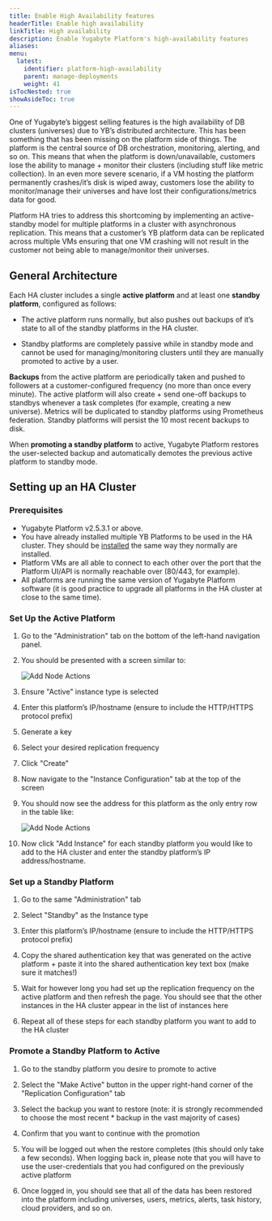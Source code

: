 ```yaml
---
title: Enable High Availability features
headerTitle: Enable high availability
linkTitle: High availability
description: Enable Yugabyte Platform's high-availability features
aliases:
menu:
  latest:
    identifier: platform-high-availability
    parent: manage-deployments
    weight: 41
isTocNested: true
showAsideToc: true
---
```


One of Yugabyte’s biggest selling features is the high availability of DB clusters (universes) due to YB’s distributed architecture. This has been something that has been missing on the platform side of things. The platform is the central source of DB orchestration, monitoring, alerting, and so on. This means that when the platform is down/unavailable, customers lose the ability to manage + monitor their clusters (including stuff like metric collection). In an even more severe scenario, if a VM hosting the platform permanently crashes/it’s disk is wiped away, customers lose the ability to monitor/manage their universes and have lost their configurations/metrics data for good.

Platform HA tries to address this shortcoming by implementing an active-standby model for multiple platforms in a cluster with asynchronous replication. This means that a customer’s YB platform data can be replicated across multiple VMs ensuring that one VM crashing will not result in the customer not being able to manage/monitor their universes.

## General Architecture

Each HA cluster includes a single **active platform** and at least one **standby platform**, configured as follows:

* The active platform runs normally, but also pushes out backups of it’s state to all of the standby platforms in the HA cluster.

* Standby platforms are completely passive while in standby mode and cannot be used for managing/monitoring clusters until they are manually promoted to active by a user.

**Backups** from the active platform are periodically taken and pushed to followers at a customer-configured frequency (no more than once every minute). The active platform will also create + send one-off backups to standbys whenever a task completes (for example, creating a new universe). Metrics will be duplicated to standby platforms using Prometheus federation. Standby platforms will persist the 10 most recent backups to disk.

When **promoting a standby platform** to active, Yugabyte Platform restores the user-selected backup and automatically demotes the previous active platform to standby mode.

## Setting up an HA Cluster

### Prerequisites

* Yugabyte Platform v2.5.3.1 or above.
* You have already installed multiple YB Platforms to be used in the HA cluster. They should be [installed]() the same way they normally are installed.
* Platform VMs are all able to connect to each other over the port that the Platform UI/API is normally reachable over (80/443, for example).
* All platforms are running the same version of Yugabyte Platform software (it is good practice to upgrade all platforms in the HA cluster at close to the same time).

### Set Up the Active Platform

1. Go to the "Administration" tab on the bottom of the left-hand navigation panel.

1. You should be presented with a screen similar to:

    ![Add Node Actions](/images/ee/node-actions-add-node.png)

1. Ensure "Active" instance type is selected

1. Enter this platform’s IP/hostname (ensure to include the HTTP/HTTPS protocol prefix)

1. Generate a key

1. Select your desired replication frequency

1. Click "Create"

1. Now navigate to the "Instance Configuration" tab at the top of the screen

1. You should now see the address for this platform as the only entry row in the table like:

    ![Add Node Actions](/images/ee/node-actions-add-node.png)

1. Now click "Add Instance" for each standby platform you would like to add to the HA cluster and enter the standby platform’s IP address/hostname.

### Set up a Standby Platform

1. Go to the same "Administration" tab

1. Select "Standby" as the Instance type

1. Enter this platform’s IP/hostname (ensure to include the HTTP/HTTPS protocol prefix)

1. Copy the shared authentication key that was generated on the active platform + paste it into the shared authentication key text box (make sure it matches!)

1. Wait for however long you had set up the replication frequency on the active platform and then refresh the page. You should see that the other instances in the HA cluster appear in the list of instances here

1. Repeat all of these steps for each standby platform you want to add to the HA cluster

### Promote a Standby Platform to Active

1. Go to the standby platform you desire to promote to active

1. Select the "Make Active" button in the upper right-hand corner of the "Replication Configuration" tab

1. Select the backup you want to restore (note: it is strongly recommended to choose the most recent * backup in the vast majority of cases)

1. Confirm that you want to continue with the promotion

1. You will be logged out when the restore completes (this should only take a few seconds). When logging back in, please note that you will have to use the user-credentials that you had configured on the previously active platform

1. Once logged in, you should see that all of the data has been restored into the platform including universes, users, metrics, alerts, task history, cloud providers, and so on.
